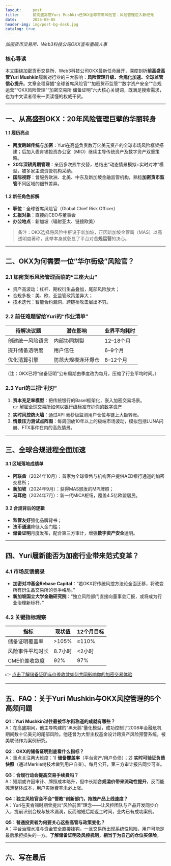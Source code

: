 ```yaml
---
layout:     post
title:      前高盛高管Yuri Mushkin任OKX全球首席风险官：风险管理迈入新纪元
date:       2025-09-05
header-img: img/post-bg-desk.jpg
catalog: true
---
```


*加密货币交易所、Web3科技公司OKX宣布重磅人事*

### 核心导读
本文围绕加密货币交易所、Web3科技公司OKX最新任命展开，深度剖析**前高盛高管Yuri Mushkin**履新对行业的三大影响：**风险管理升级、合规化加速、全球监管信心提升**。文章全程穿插“全球首席风险官”“加密货币监管”“数字资产安全”“合规运营”“OKX风险管理”“加密交易所 储备证明”六大核心关键词，既满足搜索需求，也为中文读者带来一页读懂的权威干货。

---

## 一、从高盛到OKX：20年风险管理巨擘的华丽转身

#### 1.1 履历亮点
* **两度跨越传统与加密**：Yuri在高盛负责数万亿美元资产的全球市场风险框架搭建；后加入麦肯锡投资办公室（MIO）继续主导传统资产及数字资产双重策略。
* **20年深耕周期管理**：亲历多次熊牛交替，总结出“动态情景模拟+实时对冲”模型，被多家主流资管机构采纳。
* **国际视野**：曾服务欧洲、北美、中东及新加坡金融监管机构，熟稔**加密货币监管**不同区域的细节差异。

#### 1.2 新任角色拆解
- **职位**：全球首席风险官（Global Chief Risk Officer）
- **汇报对象**：直接向CEO与董事会
- **办公地点**：新加坡（辐射亚太、链接欧美）

> 备注：OKX选择将风险中枢设于新加坡，正因新加坡金管局（MAS）以高透明度著称，此举本身就彰显了平台对**合规运营**的决心。

---

## 二、OKX为何需要一位“华尔街级”风险官？

### 2.1 加密货币风险管理面临的“三座大山”
- 资产高波动：杠杆、期权衍生品叠加，尾部风险放大；
- 合规多极：美、欧、亚监管政策差异大；
- 技术迭代：智能合约漏洞、跨链桥攻击层出不穷。

### 2.2 前任难题留给Yuri的“作业清单”
| 待解决议题        | 潜在影响                    | 业界平均耗时 |
|-------------------|-----------------------------|--------------|
| 创建统一风险语言  | 内部协同割裂                | 12–18个月    |
| 提升储备透明度    | 用户信任                    | 6–9个月      |
| 优化清算引擎      | 防范大规模连环爆仓          | 8–12个月     |

（注：OKX已将“储备证明”公布周期由季度改为每月，压缩了行业平均时间。）

### 2.3 Yuri的三把“利刃”
1. **资本充足率模型**：把传统银行的Basel框架化，嵌入加密交易场景。  
   👉 [解密全球交易所如何以银行级标准守护你的数字资产](https://okxdog.com/)
2. **实时风控防火墙**：通过API 毫秒级监测用户仓位与链上大额转账。
3. **情景压力测试点阵图**：每周回放10年以上的极端市场波动，模拟包括LUNA闪崩、FTX事件在内的高危情景。

---

## 三、全球合规进程全面加速

#### 3.1 区域落地成绩单
- **阿联酋**（2024年10月）：首家为全球零售与机构客户提供AED银行通道的加密交易所；
- **新加坡**（2024年9月）：获得MAS颁发的MPI牌照；
- **马耳他**（2024年7月）：新一代MiCA枢纽，覆盖4.5亿欧盟居民。

#### 3.2 合规背后的逻辑
- **监管友好**强化品牌背书；
- **法币通道**降低入金门槛；
- **储备证明**月度发布，配合第三方审计，增强**数字资产安全**透明。

---

## 四、Yuri履新能否为加密行业带来范式变革？

### 4.1 市场反馈摘录
- **加密对冲基金Rebase Capital**：“若OKX将传统风控方法论全面迁移，将改变所有衍生品交易所的竞争格局。”
- **新加坡国立大学金融研究院**：“独立风险部门直接向董事会汇报，或将成为行业治理新标杆。”

### 4.2 关键指标观察
| 指标             | 现状值  | 12个月目标 |
|------------------|---------|------------|
| 储备证明覆盖率   | >105%   | ≥110%      |
| 风险事件平均时长 | 8.7小时 | <2小时     |
| CME价差收敛度    | 92%     | 97%        |

👉 [点击了解储备证明与价差收敛如何共同影响你的加密交易体验](https://okxdog.com/)

---

## 五、FAQ：关于Yuri Mushkin与OKX风控管理的5个高频问题

**Q1：Yuri Mushkin过往最被华尔街称道的成就有哪些？**  
A：在高盛期间，他主导构建的“黑天鹅”量化模型，成功控制了2008年金融危机期间数十亿美元的尾部风险。他还曾为大型主权基金设计跨资产风险预警系统，被美联储作为案例研究。

**Q2：OKX的储备证明到底看什么指标？**  
A：重点关注两大维度：1) **储备覆盖率**（平台资产/用户负债）；2) **实时可验证负债快照**（通过Merkle树技术做到用户自查）。每月公开，第三方审计报告同步可查。

**Q3：合规行动会提高交易手续费吗？**  
A：短期或许因审计、牌照成本略升，但中长期**合规溢价带来流动性提升**，反而能摊薄整体成本，用户实际费率未必上涨。

**Q4：独立风险官会不会“管教”创新部门，拖拽产品上线速度？**  
A：Yuri在麦肯锡时期曾提出“风险前置”理念——让风控团队与产品开发同步介入，提前识别合规与技术漏洞，反而缩短后期返工时间，业内已有成功案例。

**Q5：普通投资者为何要关心这些高管与政策变化？**  
A：平台治理水准与资金安全直接挂钩。一旦交易所出现系统性风险，用户可能是最后承担损失的一方。**了解储备证明及风控机制，相当于为自己的仓位买保险**。

---

## 六、写在最后